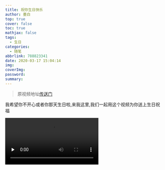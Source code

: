 ```yaml
---
title: 祝你生日快乐
author: 墨白
top: true
cover: false
toc: true
mathjax: false
tags:
  - 生日
categories:
  - 随笔
abbrlink: 788823341
date: 2020-03-17 15:04:14
img:
coverImg: 
password:
summary:
---
```


> 原视频地址[传送门]( https://www.zhihu.com/question/377705207 )

我希望你不开心或者你那天生日啦,来我这里,我们一起用这个视频为你送上生日祝福

<video id="video" controls="" preload="none">
    <source id="mp4" src="https://wang_lianjie.gitee.io/mobai_blog.gitee.io/%E7%94%9F%E6%97%A5%E5%BF%AB%E4%B9%90.mp4" type="video/mp4">
</video>